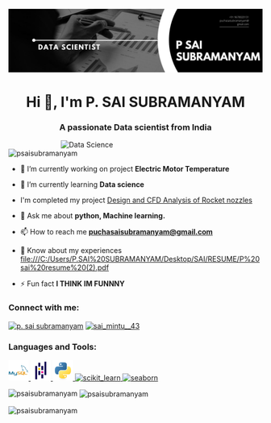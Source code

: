 ![logo](https://github.com/PSaiSubramanyam/PSaiSubramanyam/blob/main/P.SAI%20SUBRAMANYAM.jpg)
<h1 align="center">Hi 👋, I'm P. SAI SUBRAMANYAM</h1>
<h3 align="center">A passionate Data scientist from India</h3>
<img align="right" alt="Data Science" width="400" scr= "https://community.nasscom.in/sites/default/files/media/images/data-scientist-without-a-degree-scaled.jpg">
<p align="left"> <img src="https://komarev.com/ghpvc/?username=psaisubramanyam&label=Profile%20views&color=0e75b6&style=flat" alt="psaisubramanyam" /> </p>

- 🔭 I’m currently working on project **Electric Motor Temperature**

- 🌱 I’m currently learning **Data science**

- I'm completed my project [Design and CFD Analysis of Rocket nozzles](file:///C:/Users/P.SAI%20SUBRAMANYAM/Downloads/MAJOR%20PROJECT%20FINAL%20PPT%20B.no%2011%20(1).pdf)

- 💬 Ask me about **python, Machine learning.**

- 📫 How to reach me **puchasaisubramanyam@gmail.com**

- 📄 Know about my experiences [file:///C:/Users/P.SAI%20SUBRAMANYAM/Desktop/SAI/RESUME/P%20sai%20resume%20(2).pdf](file:///C:/Users/P.SAI%20SUBRAMANYAM/Desktop/SAI/RESUME/P%20sai%20resume%20(2).pdf)

- ⚡ Fun fact **I THINK IM FUNNNY**

<h3 align="left">Connect with me:</h3>
<p align="left">
<a href="https://linkedin.com/in/p. sai subramanyam" target="blank"><img align="center" src="https://raw.githubusercontent.com/rahuldkjain/github-profile-readme-generator/master/src/images/icons/Social/linked-in-alt.svg" alt="p. sai subramanyam" height="30" width="40" /></a>
<a href="https://instagram.com/sai_mintu__43" target="blank"><img align="center" src="https://raw.githubusercontent.com/rahuldkjain/github-profile-readme-generator/master/src/images/icons/Social/instagram.svg" alt="sai_mintu__43" height="30" width="40" /></a>
</p>

<h3 align="left">Languages and Tools:</h3>
<p align="left"> <a href="https://www.mysql.com/" target="_blank" rel="noreferrer"> <img src="https://raw.githubusercontent.com/devicons/devicon/master/icons/mysql/mysql-original-wordmark.svg" alt="mysql" width="40" height="40"/> </a> <a href="https://pandas.pydata.org/" target="_blank" rel="noreferrer"> <img src="https://raw.githubusercontent.com/devicons/devicon/2ae2a900d2f041da66e950e4d48052658d850630/icons/pandas/pandas-original.svg" alt="pandas" width="40" height="40"/> </a> <a href="https://www.python.org" target="_blank" rel="noreferrer"> <img src="https://raw.githubusercontent.com/devicons/devicon/master/icons/python/python-original.svg" alt="python" width="40" height="40"/> </a> <a href="https://scikit-learn.org/" target="_blank" rel="noreferrer"> <img src="https://upload.wikimedia.org/wikipedia/commons/0/05/Scikit_learn_logo_small.svg" alt="scikit_learn" width="40" height="40"/> </a> <a href="https://seaborn.pydata.org/" target="_blank" rel="noreferrer"> <img src="https://seaborn.pydata.org/_images/logo-mark-lightbg.svg" alt="seaborn" width="40" height="40"/> </a> </p>

<p><img align="left" src="https://github-readme-stats.vercel.app/api/top-langs?username=psaisubramanyam&show_icons=true&locale=en&layout=compact" alt="psaisubramanyam" /></p>

<p>&nbsp;<img align="center" src="https://github-readme-stats.vercel.app/api?username=psaisubramanyam&show_icons=true&locale=en" alt="psaisubramanyam" /></p>

<p><img align="center" src="https://github-readme-streak-stats.herokuapp.com/?user=psaisubramanyam&" alt="psaisubramanyam" /></p>
